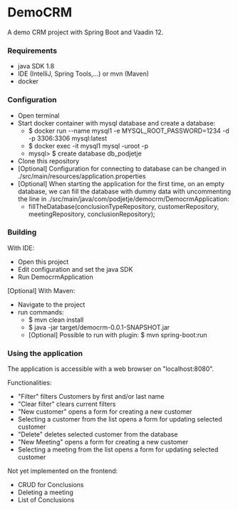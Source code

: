 # DemoCRM
A demo CRM project with Spring Boot and Vaadin 12.

### Requirements
* java SDK 1.8
* IDE (IntelliJ, Spring Tools,...) or mvn (Maven)
* docker

### Configuration
* Open terminal
* Start docker container with mysql database and create a database:
  * $ docker run --name mysql1 -e MYSQL_ROOT_PASSWORD=1234 -d -p 3306:3306 mysql:latest
  * $ docker exec -it mysql1 mysql -uroot -p
  * mysql> $ create database db_podjetje
* Clone this repository
* [Optional] Configuration for connecting to database can be changed in ./src/main/resources/application.properties
* [Optional] When starting the application for the first time, on an empty database,
             we can fill the database with dummy data with uncommenting the line in ./src/main/java/com/podjetje/democrm/DemocrmApplication:
  * fillTheDatabase(conclusionTypeRepository, customerRepository, meetingRepository, conclusionRepository);

### Building
With IDE:
* Open this project
* Edit configuration and set the java SDK
* Run DemocrmApplication 
  
[Optional] With Maven:
* Navigate to the project
* run commands:
  * $ mvn clean install
  * $ java -jar target/democrm-0.0.1-SNAPSHOT.jar
  * [Optional] Possible to run with plugin: $ mvn spring-boot:run
    
### Using the application
The application is accessible with a web browser on "localhost:8080".

Functionalities:
* "Filter" filters Customers by first and/or last name
* "Clear filter" clears current filters
* "New customer" opens a form for creating a new customer
* Selecting a customer from the list opens a form for updating selected customer
* "Delete" deletes selected customer from the database
* "New Meeting" opens a form for creating a new customer
* Selecting a meeting from the list opens a form for updating selected customer

Not yet implemented on the frontend:
* CRUD for Conclusions
* Deleting a meeting
* List of Conclusions
